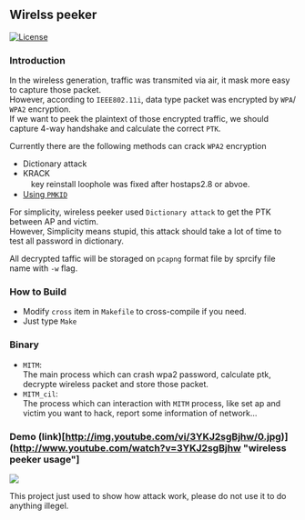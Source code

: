 ## Wirelss peeker
[![License](https://img.shields.io/badge/License-BSD%202--Clause-orange.svg)](https://opensource.org/licenses/BSD-2-Clause)
### Introduction
In the wireless generation, traffic was transmited via air, it mask more easy to capture those packet.<br>
However, according to `IEEE802.11i`, data type packet was encrypted by `WPA`/ `WPA2` encryption.<br>
If we want to peek the plaintext of those encrypted traffic, we should capture 4-way handshake and calculate the correct `PTK`.<br>

Currently there are the following methods can crack `WPA2` encryption<br>
* Dictionary attack
* KRACK<br>
　key reinstall loophole was fixed after hostaps2.8 or abvoe.
* [Using `PMKID`](https://hashcat.net/forum/thread-7717.html)

For simplicity, wireless peeker used `Dictionary attack` to get the PTK between AP and victim.<br>
However, Simplicity means stupid, this attack should take a lot of time to test all password in dictionary.<br>

All decrypted taffic will be storaged on `pcapng` format file by sprcify file name with `-w` flag.<br> 
### How to Build
* Modify `cross` item in `Makefile` to cross-compile if you need. 
* Just type `Make`

### Binary
* `MITM`: <br>
The main process which can crash wpa2 password, calculate ptk, decrypte wireless packet and store those packet.<br>
* `MITM_cil`: <br>
The process which can interaction with `MITM` process, like set ap and victim you want to hack, report some information of network...<br>

### Demo (link)[http://img.youtube.com/vi/3YKJ2sgBjhw/0.jpg)](http://www.youtube.com/watch?v=3YKJ2sgBjhw "wireless peeker usage"]
[![](http://img.youtube.com/vi/3YKJ2sgBjhw/0.jpg)](http://www.youtube.com/watch?v=3YKJ2sgBjhw "wireless peeker usage")

This project just used to show how attack work, please do not use it to do anything illegel.<br>
